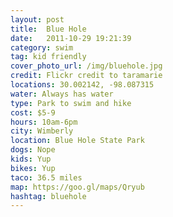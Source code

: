 ```yaml
---
layout: post
title:  Blue Hole
date:   2011-10-29 19:21:39
category: swim
tag: kid friendly
cover_photo_url: /img/bluehole.jpg
credit: Flickr credit to taramarie
locations: 30.002142, -98.087315 
water: Always has water 
type: Park to swim and hike
cost: $5-9
hours: 10am-6pm
city: Wimberly
location: Blue Hole State Park
dogs: Nope
kids: Yup
bikes: Yup
taco: 36.5 miles
map: https://goo.gl/maps/Qryub 
hashtag: bluehole
---
```



